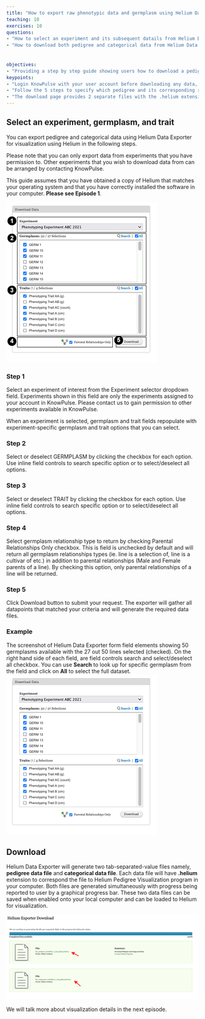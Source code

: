 ```yaml
---
title: "How to export raw phenotypic data and germplasm using Helium Data Exporter"
teaching: 10
exercises: 10
questions:
- "How to select an experiment and its subsequent datails from Helium Data Exporter?"
- "How to download both pedigree and categorical data from Helium Data Exporter?"


objectives:
- "Providing a step by step guide showing users how to download a pedigree file and a categorical file from an experiment of interest from KnowPulse."
keypoints:
- "Login KnowPulse with your user account before downloading any data, you can only download experimental data from your registered experiment."
- "Follow the 5 steps to specify which pedigree and its corresponding raw phenotypic data to download."
- "The download page provides 2 separate files with the .helium extension."
---
```

## Select an experiment, germplasm, and trait

You can export pedigree and categorical data using Helium Data Exporter for visualization using Helium in the following steps.

Please note that you can only export data from experiments that you have permission to. Other experiments that you wish to download data from can be arranged by contacting KnowPulse.

This guide assumes that you have obtained a copy of Helium that matches your operating system and that you have correctly installed the software in your computer. **Please see Episode 1**.


![Screenshot of main code listing](../fig/helium-exporter-12.png)
### Step 1 
Select an experiment of interest from the Experiment selector dropdown field. Experiments shown in this field are only the experiments assigned to your account in KnowPulse. Please contact us to gain permission to other experiments available in KnowPulse.

When an experiment is selected, germplasm and trait fields repopulate with experiment-specific germplasm and trait options that you can select.

### Step 2
Select or deselect GERMPLASM by clicking the checkbox for each option. Use inline field controls to search specific option or to select/deselect all options.

### Step 3
Select or deselect TRAIT by clicking the checkbox for each option. Use inline field controls to search specific option or to select/deselect all options.

### Step 4
Select germplasm relationship type to return by checking Parental Relationships Only checkbox. This is field is unchecked by default and will return all germplasm relationships types (ie. line is a selection of, line is a cultivar of etc.) in addition to parental relationships (Male and Female parents of a line). By checking this option, only parental relationships of a line will be returned.

### Step 5 
Click Download button to submit your request. The exporter will gather all datapoints that matched your criteria and will generate the required data files.

### Example 
The screenshot of Helium Data Exporter form field elements showing 50 germplasms available with the 27 out 50 lines selected (checked). On the right hand side of each field, are field controls search and select/deselect all checkbox. You can use **Search** to look up for specific germplasm from the field and click on **All** to select the full dataset.
![Screenshot of main code listing](../fig/helium-exporter-13.png)
## Download

Helium Data Exporter will generate two tab-separated-value files namely, **pedigree data file** and **categorical data file**. Each data file will have **.helium** extension to correspond the file to Helium Pedigree Visualization program in your computer. Both files are generated simultaneously with progress being reported to user by a graphical progress bar. These two data files can be saved when enabled onto your local computer and can be loaded to Helium for visualization.

![Screenshot of main code listing](../fig/helium-exporter-3.png)

We will talk more about visualization details in the next episode.
